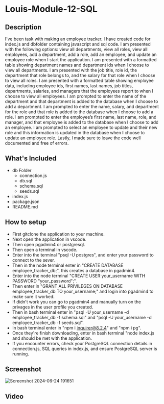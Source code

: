 # Louis-Module-12-SQL
## Description
I've been task with making an employee tracker. I have created code for index.js and dbfolder containing javascript and sql code.
I am presented with the following options: view all departments, view all roles, view all employees, add a department, add a role, add an employee, and update an employee role when I start the application.
I am presented with a formatted table showing department names and department ids when I choose to view all departments.
I am presented with the job title, role id, the department that role belongs to, and the salary for that role when I choose to view all roles.
I am presented with a formatted table showing employee data, including employee ids, first names, last names, job titles, departments, salaries, and managers that the employees report to when I choose to view all employees.
I am prompted to enter the name of the department and that department is added to the database when I choose to add a department.
I am prompted to enter the name, salary, and department for the role and that role is added to the database when I choose to add a role.
I am prompted to enter the employee’s first name, last name, role, and manager, and that employee is added to the database when I choose to add an employee.
I am prompted to select an employee to update and their new role and this information is updated in the database when I choose to update an employee role.
Lastly, I made sure to leave the code well documented and free of errors.

## What's Included
* db Folder
    * connection.js
    * db.sql
    * schema.sql
    * seeds.sql
* index.js
* package.json
* README.md
  
## How to setup
* First gitclone the application to your machine.
* Next open the application in vscode.
* Then open pgadmin4 or postgresql.
* Then open a terminal in vscode.
* Enter into the terminal "psql -U postgres", and enter your password to connect to the sever.
* Then in the node terminal enter in "CREATE DATABASE employee_tracker_db;", this creates a database in pgadmin4.
* Enter into the node terminal "CREATE USER your_username WITH PASSWORD "your_password";".
* Then enter in "GRANT ALL PRIVILEGES ON DATABASE employee_tracker_db TO your_username;" and login into pgadmin4 to make sure it worked.
* If didn't work you can go to pgadmin4 and manually turn on the privages in the user profile you created.
* Then in bash terminal enter in "psql -U your_username -d employee_tracker_db -f schema.sql" and "psql -U your_username -d employee_tracker_db -f seeds.sql".
* In bash terminal enter in "npm i inquirer@8.2.4" and "npm i pg".
* Once they're finish downloading, enter in bash terminal "node index.js and should be met with the application.
* If you encounter errors, check your PostgreSQL connection details in connection.js, SQL queries in index.js, and ensure PostgreSQL server is running.

## Screenshot
![Screenshot 2024-06-24 191651](https://github.com/Dark-N-Oak/Louis-Module-12-SQL/assets/163933013/c81fa3ac-69b8-4dc4-b25f-54f41e427b40)
## Video
